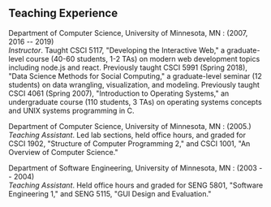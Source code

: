 Teaching Experience
-------------------

Department of Computer Science, University of Minnesota, MN
:   (2007, 2016 -- 2019)  
    *Instructor*.
    Taught CSCI 5117, "Developing the Interactive Web," a graduate-level course (40-60 students, 1-2 TAs) on modern web development topics including node.js and react.
    Previously taught CSCI 5991 (Spring 2018), "Data Science Methods for Social Computing," a graduate-level seminar (12 students) on data wrangling, visualization, and modeling.
    Previously taught CSCI 4061 (Spring 2007), "Introduction to Operating Systems," an undergraduate course (110 students, 3 TAs) on operating systems concepts and UNIX systems programming in C.

Department of Computer Science, University of Minnesota, MN
:   (2005.)  
    *Teaching Assistant*.
    Led lab sections, held office hours, and graded for CSCI 1902, "Structure of Computer Programming 2," and CSCI 1001, "An Overview of Computer Science."

Department of Software Engineering, University of Minnesota, MN
:   (2003 -- 2004)  
    *Teaching Assistant*.
    Held office hours and graded for SENG 5801, "Software Engineering 1," and SENG 5115, "GUI Design and Evaluation."
